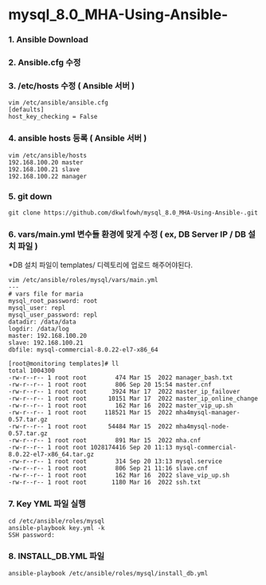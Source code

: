 # mysql_8.0_MHA-Using-Ansible-

### 1. Ansible Download


### 2. Ansible.cfg 수정


### 3. /etc/hosts 수정 ( Ansible 서버 ) 
```
vim /etc/ansible/ansible.cfg
[defaults]
host_key_checking = False
```

### 4. ansible hosts 등록 ( Ansible 서버 ) 
```
vim /etc/ansible/hosts
192.168.100.20 master
192.168.100.21 slave
192.168.100.22 manager
```

### 5. git down 
```
git clone https://github.com/dkwlfowh/mysql_8.0_MHA-Using-Ansible-.git
```

### 6. vars/main.yml 변수들 환경에 맞게 수정 ( ex, DB Server IP / DB 설치 파일 )

*DB 설치 파일이 templates/ 디렉토리에 업로드 해주어야된다.
```
vim /etc/ansible/roles/mysql/vars/main.yml
---
# vars file for maria
mysql_root_password: root
mysql_user: repl
mysql_user_password: repl
datadir: /data/data
logdir: /data/log
master: 192.168.100.20
slave: 192.168.100.21
dbfile: mysql-commercial-8.0.22-el7-x86_64

[root@monitoring templates]# ll
total 1004300
-rw-r--r-- 1 root root        474 Mar 15  2022 manager_bash.txt
-rw-r--r-- 1 root root        806 Sep 20 15:54 master.cnf
-rw-r--r-- 1 root root       3924 Mar 17  2022 master_ip_failover
-rw-r--r-- 1 root root      10151 Mar 17  2022 master_ip_online_change
-rw-r--r-- 1 root root        162 Mar 16  2022 master_vip_up.sh
-rw-r--r-- 1 root root     118521 Mar 15  2022 mha4mysql-manager-0.57.tar.gz
-rw-r--r-- 1 root root      54484 Mar 15  2022 mha4mysql-node-0.57.tar.gz
-rw-r--r-- 1 root root        891 Mar 15  2022 mha.cnf
-rw-r--r-- 1 root root 1028174416 Sep 20 11:13 mysql-commercial-8.0.22-el7-x86_64.tar.gz
-rw-r--r-- 1 root root        314 Sep 20 13:13 mysql.service
-rw-r--r-- 1 root root        806 Sep 21 11:16 slave.cnf
-rw-r--r-- 1 root root        162 Mar 16  2022 slave_vip_up.sh
-rw-r--r-- 1 root root       1180 Mar 16  2022 ssh.txt
```

### 7. Key YML 파일 실행
```
cd /etc/ansible/roles/mysql
ansible-playbook key.yml -k
SSH password:
```
### 8. INSTALL_DB.YML 파일 
```
ansible-playbook /etc/ansible/roles/mysql/install_db.yml
```

